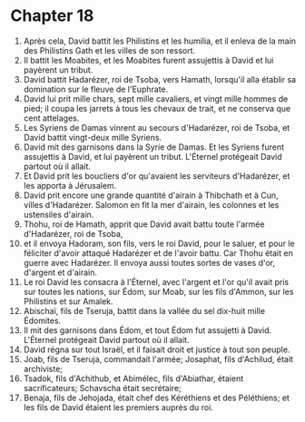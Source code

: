 # Chapter 18

1. Après cela, David battit les Philistins et les humilia, et il enleva de la main des Philistins Gath et les villes de son ressort.
2. Il battit les Moabites, et les Moabites furent assujettis à David et lui payèrent un tribut.
3. David battit Hadarézer, roi de Tsoba, vers Hamath, lorsqu'il alla établir sa domination sur le fleuve de l'Euphrate.
4. David lui prit mille chars, sept mille cavaliers, et vingt mille hommes de pied; il coupa les jarrets à tous les chevaux de trait, et ne conserva que cent attelages.
5. Les Syriens de Damas vinrent au secours d'Hadarézer, roi de Tsoba, et David battit vingt-deux mille Syriens.
6. David mit des garnisons dans la Syrie de Damas. Et les Syriens furent assujettis à David, et lui payèrent un tribut. L'Éternel protégeait David partout où il allait.
7. Et David prit les boucliers d'or qu'avaient les serviteurs d'Hadarézer, et les apporta à Jérusalem.
8. David prit encore une grande quantité d'airain à Thibchath et à Cun, villes d'Hadarézer. Salomon en fit la mer d'airain, les colonnes et les ustensiles d'airain.
9. Thohu, roi de Hamath, apprit que David avait battu toute l'armée d'Hadarézer, roi de Tsoba,
10. et il envoya Hadoram, son fils, vers le roi David, pour le saluer, et pour le féliciter d'avoir attaqué Hadarézer et de l'avoir battu. Car Thohu était en guerre avec Hadarézer. Il envoya aussi toutes sortes de vases d'or, d'argent et d'airain.
11. Le roi David les consacra à l'Éternel, avec l'argent et l'or qu'il avait pris sur toutes les nations, sur Édom, sur Moab, sur les fils d'Ammon, sur les Philistins et sur Amalek.
12. Abischaï, fils de Tseruja, battit dans la vallée du sel dix-huit mille Édomites.
13. Il mit des garnisons dans Édom, et tout Édom fut assujetti à David. L'Éternel protégeait David partout où il allait.
14. David régna sur tout Israël, et il faisait droit et justice à tout son peuple.
15. Joab, fils de Tseruja, commandait l'armée; Josaphat, fils d'Achilud, était archiviste;
16. Tsadok, fils d'Achithub, et Abimélec, fils d'Abiathar, étaient sacrificateurs; Schavscha était secrétaire;
17. Benaja, fils de Jehojada, était chef des Kéréthiens et des Péléthiens; et les fils de David étaient les premiers auprès du roi.

